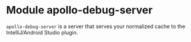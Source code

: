 # Module apollo-debug-server

`apollo-debug-server` is a server that serves your normalized cache to the IntelliJ/Android Studio plugin. 

